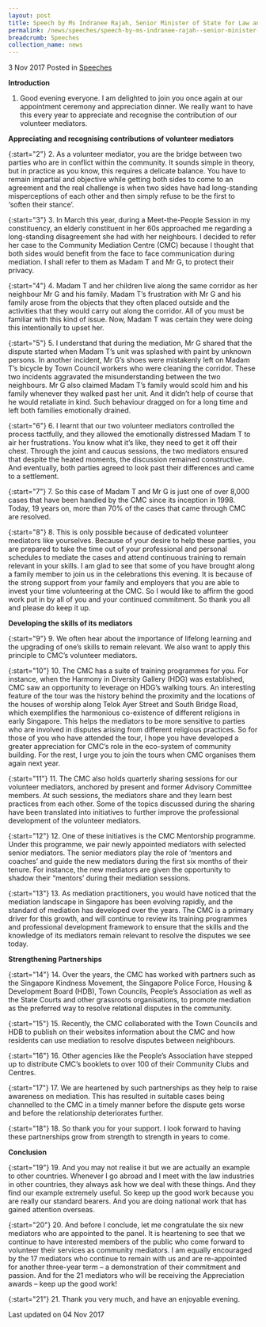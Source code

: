 ```yaml
---
layout: post
title: Speech by Ms Indranee Rajah, Senior Minister of State for Law and Finance, at the Community Mediation Centre’s Mediators’ Appointment Ceremony and Appreciation Dinner 2017, 3 Nov 2017
permalink: /news/speeches/speech-by-ms-indranee-rajah--senior-minister-of-state-for-law-an
breadcrumb: Speeches
collection_name: news
---
```



3 Nov 2017 Posted in [Speeches](/news/speeches)

**Introduction**

1. Good evening everyone. I am delighted to join you once again at our appointment ceremony and appreciation dinner. We really want to have this every year to appreciate and recognise the contribution of our volunteer mediators.

**Appreciating and recognising contributions of volunteer mediators**

{:start="2"}
2. As a volunteer mediator, you are the bridge between two parties who are in conflict within the community. It sounds simple in theory, but in practice as you know, this requires a delicate balance. You have to remain impartial and objective while getting both sides to come to an agreement and the real challenge is when two sides have had long-standing misperceptions of each other and then simply refuse to be the first to ‘soften their stance’.

{:start="3"}
3. In March this year, during a Meet-the-People Session in my constituency, an elderly constituent in her 60s approached me regarding a long-standing disagreement she had with her neighbours. I decided to refer her case to the Community Mediation Centre (CMC) because I thought that both sides would benefit from the face to face communication during mediation.  I shall refer to them as Madam T and Mr G, to protect their privacy.
 
{:start="4"} 
4. Madam T and her children live along the same corridor as her neighbour Mr G and his family. Madam T’s frustration with Mr G and his family arose from the objects that they often placed outside and the activities that they would carry out along the corridor. All of you must be familiar with this kind of issue. Now, Madam T was certain they were doing this intentionally to upset her.
 
{:start="5"} 
5. I understand that during the mediation, Mr G shared that the dispute started when Madam T’s unit was splashed with paint by unknown persons. In another incident, Mr G’s shoes were mistakenly left on Madam T’s bicycle by Town Council workers who were cleaning the corridor. These two incidents aggravated the misunderstanding between the two neighbours. Mr G also claimed Madam T’s family would scold him and his family whenever they walked past her unit. And it didn’t help of course that he would retaliate in kind. Such behaviour dragged on for a long time and left both families emotionally drained.
 
{:start="6"} 
6. I learnt that our two volunteer mediators controlled the process tactfully, and they allowed the emotionally distressed Madam T to air her frustrations. You know what it’s like, they need to get it off their chest. Through the joint and caucus sessions, the two mediators ensured that despite the heated moments, the discussion remained constructive.  And eventually, both parties agreed to look past their differences and came to a settlement.
 
{:start="7"} 
7. So this case of Madam T and Mr G is just one of over 8,000 cases that have been handled by the CMC since its inception in 1998. Today, 19 years on, more than 70% of the cases that came through CMC are resolved.
 
{:start="8"}
8. This is only possible because of dedicated volunteer mediators like yourselves. Because of your desire to help these parties, you are prepared to take the time out of your professional and personal schedules to mediate the cases and attend continuous training to remain relevant in your skills. I am glad to see that some of you have brought along a family member to join us in the celebrations this evening. It is because of the strong support from your family and employers that you are able to invest your time volunteering at the CMC. So I would like to affirm the good work put in by all of you and your continued commitment. So thank you all and please do keep it up.
 
**Developing the skills of its mediators**
 
{:start="9"} 
9. We often hear about the importance of lifelong learning and the upgrading of one’s skills to remain relevant. We also want to apply this principle to CMC’s volunteer mediators.

{:start="10"}
10. The CMC has a suite of training programmes for you. For instance, when the Harmony in Diversity Gallery (HDG) was established, CMC saw an opportunity to leverage on HDG’s walking tours. An interesting feature of the tour was the history behind the proximity and the locations of the houses of worship along Telok Ayer Street and South Bridge Road, which exemplifies the harmonious co-existence of different religions in early Singapore.  This helps the mediators to be more sensitive to parties who are involved in disputes arising from different religious practices. So for those of you who have attended the tour, I hope you have developed a greater appreciation for CMC’s role in the eco-system of community building. For the rest, I urge you to join the tours when CMC organises them again next year.
 
{:start="11"} 
11. The CMC also holds quarterly sharing sessions for our volunteer mediators, anchored by present and former Advisory Committee members. At such sessions, the mediators share and they learn best practices from each other. Some of the topics discussed during the sharing have been translated into initiatives to further improve the professional development of the volunteer mediators.

{:start="12"}
12. One of these initiatives is the CMC Mentorship programme. Under this programme, we pair newly appointed mediators with selected senior mediators. The senior mediators play the role of ‘mentors and coaches’ and guide the new mediators during the first six months of their tenure. For instance, the new mediators are given the opportunity to shadow their “mentors’ during their mediation sessions.

{:start="13"}
13. As mediation practitioners, you would have noticed that the mediation landscape in Singapore has been evolving rapidly, and the standard of mediation has developed over the years. The CMC is a primary driver for this growth, and will continue to review its training programmes and professional development framework to ensure that the skills and the knowledge of its mediators remain relevant to resolve the disputes we see today.

**Strengthening Partnerships**

{:start="14"}
14. Over the years, the CMC has worked with partners such as the Singapore Kindness Movement, the Singapore Police Force, Housing & Development Board (HDB), Town Councils, People’s Association as well as the State Courts and other grassroots organisations, to promote mediation as the preferred way to resolve relational disputes in the community. 
 
{:start="15"} 
15. Recently, the CMC collaborated with the Town Councils and HDB to publish on their websites information about the CMC and how residents can use mediation to resolve disputes between neighbours.

{:start="16"}
16. Other agencies like the People’s Association have stepped up to distribute CMC’s booklets to over 100 of their Community Clubs and Centres.

{:start="17"}
17. We are heartened by such partnerships as they help to raise awareness on mediation. This has resulted in suitable cases being channelled to the CMC in a timely manner before the dispute gets worse and before the relationship deteriorates further.

{:start="18"}
18. So thank you for your support. I look forward to having these partnerships grow from strength to strength in years to come.

**Conclusion**

{:start="19"}
19. And you may not realise it but we are actually an example to other countries. Whenever I go abroad and I meet with the law industries in other countries, they always ask how we deal with these things. And they find our example extremely useful. So keep up the good work because you are really our standard bearers. And you are doing national work that has gained attention overseas.

{:start="20"}
20. And before I conclude, let me congratulate the six new mediators who are appointed to the panel. It is heartening to see that we continue to have interested members of the public who come forward to volunteer their services as community mediators. I am equally encouraged by the 17 mediators who continue to remain with us and are re-appointed for another three-year term – a demonstration of their commitment and passion. And for the 21 mediators who will be receiving the Appreciation awards – keep up the good work!

{:start="21"}
21. Thank you very much, and have an enjoyable evening.


<p class="right-side-updated">Last updated on 04 Nov 2017</p> 
